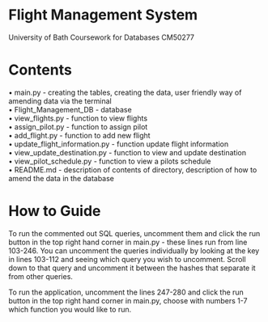 # Flight Management System
University of Bath Coursework for Databases CM50277

# Contents
• main.py - creating the tables, creating the data, user friendly way of amending data via the terminal<br>
• Flight_Management_DB - database<br>
• view_flights.py - function to view flights<br>
• assign_pilot.py - function to assign pilot<br>
• add_flight.py - function to add new flight<br>
• update_flight_information.py - function update flight information<br>
• view_update_destination.py - function to view and update destination<br>
• view_pilot_schedule.py - function to view a pilots schedule<br>
• README.md - description of contents of directory, description of how to amend the data in the database<br>

# How to Guide
To run the commented out SQL queries, uncomment them and click the run button in the top right hand corner in main.py - these lines run from line 103-246. You can uncomment the queries individually by looking at the key in lines 103-112 and seeing which query you wish to uncomment. Scroll down to that query and uncomment it between the hashes that separate it from other queries.

To run the application, uncomment the lines 247-280 and click the run button in the top right hand corner in main.py, choose with numbers 1-7 which function you would like to run. 
